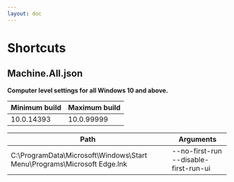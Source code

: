 ```yaml
---
layout: doc
---
```

# Shortcuts

## Machine.All.json

**Computer level settings for all Windows 10 and above.**

| Minimum build | Maximum build |
| ------------- | ------------- |
| 10.0.14393 | 10.0.99999 |

| Path | Arguments |
| ---- | --------- |
| C:\ProgramData\Microsoft\Windows\Start Menu\Programs\Microsoft Edge.lnk | --no-first-run --disable-first-run-ui |
